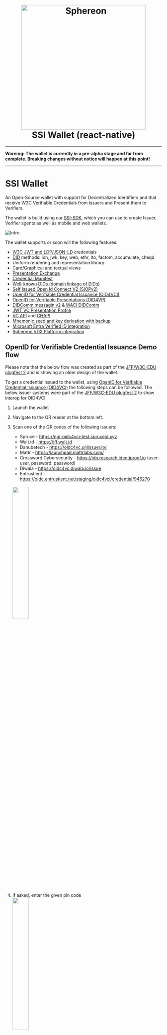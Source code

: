 <!--suppress HtmlDeprecatedAttribute -->
<h1 align="center">
  <br>
  <a href="https://www.sphereon.com"><img src="https://sphereon.com/content/themes/sphereon/assets/img/logo.svg" alt="Sphereon" width="400"></a>
  <br>SSI Wallet (react-native)
  <br>
</h1>

---

__Warning: The wallet is currently in a pre-alpha stage and far from complete. Breaking changes without notice will
happen at this point!__

---

# SSI Wallet

An Open-Source wallet with support for Decentralized Identifiers and that receive W3C Verifiable Credentials from
Issuers and Present them to Verifiers.

The wallet is build using our [SSI-SDK](https://github.com/Sphereon-Opensource/ssi-sdk), which you can use to create
Issuer, Verifier agents as well as mobile and web wallets.

![Intro](./docs/intro.png)

The wallet supports or soon will the following features:

- [W3C JWT and LDP/JSON-LD](https://www.w3.org/TR/vc-data-model/) credentials
- [DID](https://www.w3.org/TR/did-core/) methods: ion, jwk, key, web, ethr, lto, factom, accumulate, cheqd
- Uniform rendering and representation library
- Card/Graphical and textual views
- [Presentation Exchange](https://github.com/Sphereon-Opensource/pex)
- [Credential Manifest](https://identity.foundation/credential-manifest/)
- [Well-known DIDs (domain linkage of DIDs)](https://identity.foundation/.well-known/resources/did-configuration/)
- [Self Issued Open Id Connect V2 (SIOPv2)](https://github.com/Sphereon-Opensource/did-auth-siop)
- [OpenID for Verifiable Credential Issuance (OID4VCI)](https://github.com/Sphereon-Opensource/OID4VCI-client)
- [OpenID for Verifiable Presentations (OID4VP)](https://openid.net/specs/openid-4-verifiable-presentations-1_0.html)
- [DIDComm messagin v2](https://identity.foundation/didcomm-messaging/spec/) & [WACI DIDComm](https://identity.foundation/waci-didcomm/)
- [JWT VC Presentation Profile](https://identity.foundation/jwt-vc-presentation-profile/)
- [VC API](https://w3c-ccg.github.io/vc-api/) and [CHAPI](https://chapi.io/)
- [Mnemonic seed and key derivation with backup](https://github.com/Sphereon-Opensource/ssi-sdk/tree/develop/packages/mnemonic-seed-manager)
- [Microsoft Entra Verified ID integration](https://www.microsoft.com/en-us/security/business/identity-access/microsoft-entra-verified-id)
- [Sphereon VDX Platform integration](https://sphereon.com/sphereon-vdx-verifiable-data-exchange/)

## OpenID for Verifiable Credential Issuance Demo flow

Please note that the below flow was created as part of
the [JFF/W3C-EDU plugfest 2](https://w3c-ccg.github.io/vc-ed/plugfest-2-2022/) and is showing an older design of the
wallet.

To get a credential issued to the wallet,
using [OpenID for Verifiable Credential Issuance (OID4VCI)](https://openid.net/specs/openid-4-verifiable-credential-issuance-1_0.html)
the following steps can be followed.
The below issuer systems were part of the [JFF/W3C-EDU plugfest 2](https://w3c-ccg.github.io/vc-ed/plugfest-2-2022/) to
show interop for OID4VCI.

1. Launch the wallet
2. Navigate to the QR reader at the bottom left.
3. Scan one of the QR codes of the following issuers:
    * Spruce - https://ngi-oidc4vci-test.spruceid.xyz
    * Walt.id - https://jff.walt.id
    * Danubetech - https://oidc4vc.uniissuer.io/
    * Mattr - https://launchpad.mattrlabs.com/
    * Crossword Cybersecurity - https://idp.research.identiproof.io (user: user, password: password)
    * Diwala - https://oidc4vc.diwala.io/issue
    * Entrustient - https://oidc.entrustient.net/staging/oidc4vci/credential/946270

   <br>
   <img src="./docs/scan_QR.jpg" width=33% height=33%>
4. If asked, enter the given pin code
   <br>
   <img src="./docs/enter_PIN.jpg" width=33% height=33%>
5. Review the and accept the credential
   <br>
   <img src="./docs/accept_VC.jpg" width=33% height=33%>
6. Choose the issued credential in the list of credentials
   <br>
   <img src="./docs/VC_list.jpg" width=33% height=33%>
7. Click on the '…' (meatballs) button to display a raw credential
   <br>
   <img src="./docs/VC_details.jpg" width=33% height=33%>
8. Share the raw credential by pressing on the ‘share’ button
   <br>
   <img src="./docs/raw_credential.jpg" width=33% height=33%>
9. Choose your preferred app to share.
   <br>
   <img src="./docs/share_credential.jpg" width=33% height=33%>

# License

Please note that this wallet is licensed as GPLv3, meaning restrictions apply. Sphereon does offer commercial licenses
without these restrictions. The wallet is mainly build around our SSI-SDK which is more liberal licensed. We chose this
approach to protect the IP and designs of the wallet a bit more.

# Developers

## Utility scripts

There are several other utility scripts that help with development.

* `yarn fix:lint` - runs `eslint --fix` to fix code style.
* `yarn fix:prettier` - runs `prettier --write` to fix code style.

## Requirements

SSI Wallet uses Expo SDK v45 and React-Native v0.68.5.

* Node v14.x.x
* Expo CLI v6.0.1 or above
* Yarn

<b>NOTE</b>: Do not use Node v16 or above. Certain SSI-SDK features do not work with Node v16.x.x.

### Node

Use a nvm (Node Version Manager) or directly install a LTS version of NodeJS. The version of NodeJS should be 14.x.x
which is required for RN 0.68.2 to work.

* <b>WARNING</b>: Do not use Node 16.x.x, which is compatible with React-Native 0.68.2. Reason is that certain Veramo
  feature do not work with Node 16.x.x.

Use <code>nvm list available</code>  to list the available versions of Node.

Then install and make it the default. Please ensure you have proper permissions. On Windows this can mean running the
command prompt or powershell as administrator!

Example:

```shell
nvm install 14.20.0
nvm use 14.20.0
```

You can use the following command to check the node version.

```shell
nvm current
```

<b>NOTE</b>: After installation be sure to close the terminal window. If installed from your IDE, be sure to close the
IDE and start it (do not restart, as it might not pick up the latest environment variables)

### Yarn

We use Yarn as package manager. Install it with the following command:

```shell
npm install --global yarn
```

<b>NOTE</b>: After installation be sure to close the terminal window. If installed from your IDE, be sure to close the
IDE and start it (do not restart, as it might not pick up the latest environment variables)

## Starting the SSI-Wallet

The SSI-Wallet can be started by running one of the following commands.

### Android

```shell
expo android:start
```

### iOS

```shell
expo ios:start
```

It will take some time for the app to start. In some circumstances you might not get directly to the app. If that is the
case lookup whether the SSI-Wallet application can be found in you apps. If so start it from there. You should see the
bundler starting.

You will end up in the dev-client. This is the developer tool which helps in debugging and other development settings.
Depending on you setup the dev-client will find you phone. If not you can scan the provided QR code available in the
expo terminal screen. If that does not work you can always manually enter the IP address of your computer in the form
of http://development-machine-ip:8081.

By default, it uses port 8081.

* Ensure your phone and your development computer are on the same (Wi-Fi) network.
* Ensure the firewall on you computer allows incoming traffic on port 8081.

